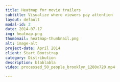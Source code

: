 ```yaml
---
title: Heatmap for movie trailers
subtitle: Visualize where viewers pay attention
layout: default
modal-id: 2
date: 2014-07-17
img: heatmap.png
thumbnail: heatmap-thumbnail.png
alt: image-alt
project-date: April 2014
client: Start Bootstrap
category: Distribution
description: blablabla
video: processed_50_people_brooklyn_1280x720.mp4

---
```

